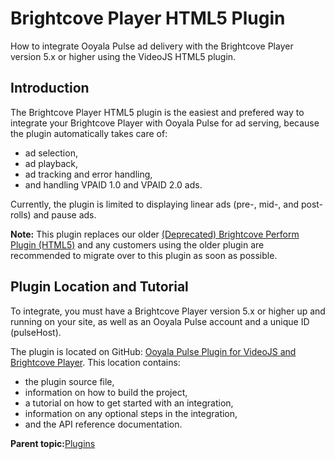 # Brightcove Player HTML5 Plugin

How to integrate Ooyala Pulse ad delivery with the Brightcove Player version 5.x or higher using the VideoJS HTML5 plugin.

## Introduction

The Brightcove Player HTML5 plugin is the easiest and prefered way to integrate your Brightcove Player with Ooyala Pulse for ad serving, because the plugin automatically takes care of:

-   ad selection,
-   ad playback,
-   ad tracking and error handling,
-   and handling VPAID 1.0 and VPAID 2.0 ads.

Currently, the plugin is limited to displaying linear ads \(pre-, mid-, and post-rolls\) and pause ads.

**Note:** This plugin replaces our older [\(Deprecated\) Brightcove Perform Plugin \(HTML5\)](plugin_bc_perform_html5_deprecated.md) and any customers using the older plugin are recommended to migrate over to this plugin as soon as possible.

## Plugin Location and Tutorial

To integrate, you must have a Brightcove Player version 5.x or higher up and running on your site, as well as an Ooyala Pulse account and a unique ID \(pulseHost\).

The plugin is located on GitHub: [Ooyala Pulse Plugin for VideoJS and Brightcove Player](https://github.com/ooyala/pulse-sdk-html5-2.x-plugin-videojs). This location contains:

-   the plugin source file,
-   information on how to build the project,
-   a tutorial on how to get started with an integration,
-   information on any optional steps in the integration,
-   and the API reference documentation.

**Parent topic:**[Plugins](../../../oadtech/ad_serving/dg/plugin_adtech_introduction.md)

